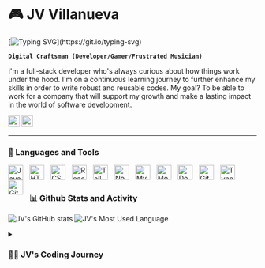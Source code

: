 # 🎮 JV Villanueva

[![Typing SVG](https://readme-typing-svg.demolab.com?font=Fira+Code&size=14&pause=1000&color=F71A0A&vCenter=true&width=435&height=20&lines=Full-Stack+Developer.;Always+keen+about+learning+new+tech.)](https://git.io/typing-svg)

**`Digital Craftsman (Developer/Gamer/Frustrated Musician)`**

I'm a full-stack developer who's always curious about how things work under the hood. I'm on a continuous learning journey to further enhance my skills in order to write robust and reusable codes. My goal? To be able to work for a company that will support my growth and make a lasting impact in the world of software development.

<p> <a href="https://www.linkedin.com/in/jv-villanueva/"><img src="https://img.shields.io/badge/linkedin-%230077B5.svg?&style=for-the-badge&logo=linkedin&logoColor=white" height=23></a> <a href="mailto:jv.villanueva9104@gmail.com"><img src="https://img.shields.io/badge/Gmail-D14836?style=for-the-badge&logo=gmail&logoColor=white" height=23></a>

---

### 🤖 Languages and Tools

<img align="left" alt="Javascript" width="30px" style="padding-right:10px;" src="https://cdn.jsdelivr.net/gh/devicons/devicon/icons/javascript/javascript-original.svg">
<img align="left" alt="HTML" width="30px" style="padding-right:10px;" src="https://cdn.jsdelivr.net/gh/devicons/devicon/icons/html5/html5-original.svg">
<img align="left" alt="CSS" width="30px" style="padding-right:10px;" src="https://cdn.jsdelivr.net/gh/devicons/devicon/icons/css3/css3-original.svg">
<img align="left" alt="React" width="30px" style="padding-right:10px;" src="https://cdn.jsdelivr.net/gh/devicons/devicon/icons/react/react-original.svg">
<img align="left" alt="TailwindCss" width="30px" style="padding-right:10px;" src="https://cdn.jsdelivr.net/gh/devicons/devicon/icons/tailwindcss/tailwindcss-plain.svg">
<img align="left" alt="NodeJs" width="30px" style="padding-right:10px;" src="https://cdn.jsdelivr.net/gh/devicons/devicon/icons/nodejs/nodejs-original.svg">
<img align="left" alt="MySQL" width="30px" style="padding-right:10px;" src="https://cdn.jsdelivr.net/gh/devicons/devicon/icons/mysql/mysql-original-wordmark.svg">
<img align="left" alt="MongoDB" width="30px" style="padding-right:10px;" src="https://cdn.jsdelivr.net/gh/devicons/devicon/icons/mongodb/mongodb-original-wordmark.svg">
<img align="left" alt="Docker" width="30px" style="padding-right:10px;" src="https://cdn.jsdelivr.net/gh/devicons/devicon/icons/docker/docker-original.svg">
<img align="left" alt="Git" width="30px" style="padding-right:10px;" src="https://cdn.jsdelivr.net/gh/devicons/devicon/icons/git/git-original.svg">
<img align="left" alt="TypeScript" width="30px" style="padding-right:10px;" src="https://cdn.jsdelivr.net/gh/devicons/devicon/icons/typescript/typescript-original.svg">
<img align="left" alt="Github" width="30px" style="padding-right:10px;" src="https://cdn.jsdelivr.net/gh/devicons/devicon/icons/github/github-original.svg">
<br/>

#

### 📊 Github Stats and Activity

![JV's GitHub stats](https://github-readme-stats.vercel.app/api?username=jvvillanueva9104&show_icons=true&theme=monokai)
![JV's Most Used Language](https://github-readme-stats.vercel.app/api/top-langs/?username=jvvillanueva9104&layout=compact&size_weight=0.5&count_weight=0.5&theme=monokai)

<details>
 <summary><h3>👨‍💻 JV's Coding Journey</h3></summary>
   I started my coding journey during the pandemic when I tried to teach myself web development while staying at home. As soon as I wrote my first "Hello World", I immediately got hooked on it! I've gone far on my own then I fortunately saw Mission Ready HQ which gave me the opportunity to have that structure in my learning journey and further solidified everything that I have learned so far. At first, I was really keen on focusing on the backend as I'm not a creative person but the further I got into web development, I started to lean towards frontend development as I really enjoy working with designs and animations.
